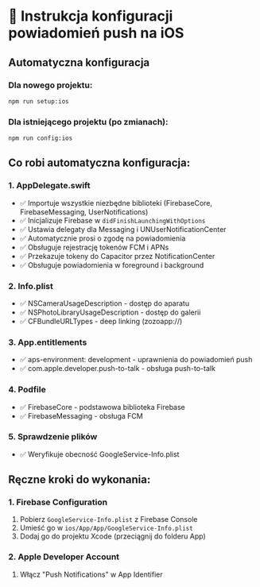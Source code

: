 
# 🔔 Instrukcja konfiguracji powiadomień push na iOS

## Automatyczna konfiguracja

### Dla nowego projektu:
```bash
npm run setup:ios
```

### Dla istniejącego projektu (po zmianach):
```bash
npm run config:ios
```

## Co robi automatyczna konfiguracja:

### 1. AppDelegate.swift
- ✅ Importuje wszystkie niezbędne biblioteki (FirebaseCore, FirebaseMessaging, UserNotifications)
- ✅ Inicjalizuje Firebase w `didFinishLaunchingWithOptions`
- ✅ Ustawia delegaty dla Messaging i UNUserNotificationCenter
- ✅ Automatycznie prosi o zgodę na powiadomienia
- ✅ Obsługuje rejestrację tokenów FCM i APNs
- ✅ Przekazuje tokeny do Capacitor przez NotificationCenter
- ✅ Obsługuje powiadomienia w foreground i background

### 2. Info.plist
- ✅ NSCameraUsageDescription - dostęp do aparatu
- ✅ NSPhotoLibraryUsageDescription - dostęp do galerii
- ✅ CFBundleURLTypes - deep linking (zozoapp://)

### 3. App.entitlements
- ✅ aps-environment: development - uprawnienia do powiadomień push
- ✅ com.apple.developer.push-to-talk - obsługa push-to-talk

### 4. Podfile
- ✅ FirebaseCore - podstawowa biblioteka Firebase
- ✅ FirebaseMessaging - obsługa FCM

### 5. Sprawdzenie plików
- ✅ Weryfikuje obecność GoogleService-Info.plist

## Ręczne kroki do wykonania:

### 1. Firebase Configuration
1. Pobierz `GoogleService-Info.plist` z Firebase Console
2. Umieść go w `ios/App/App/GoogleService-Info.plist`
3. Dodaj go do projektu Xcode (przeciągnij do folderu App)

### 2. Apple Developer Account
1. Włącz "Push Notifications" w App Identifier
